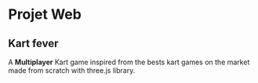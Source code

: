 # Projet Web

## Kart fever

A **Multiplayer** Kart game inspired from the bests kart games on the market made from scratch with three.js library.